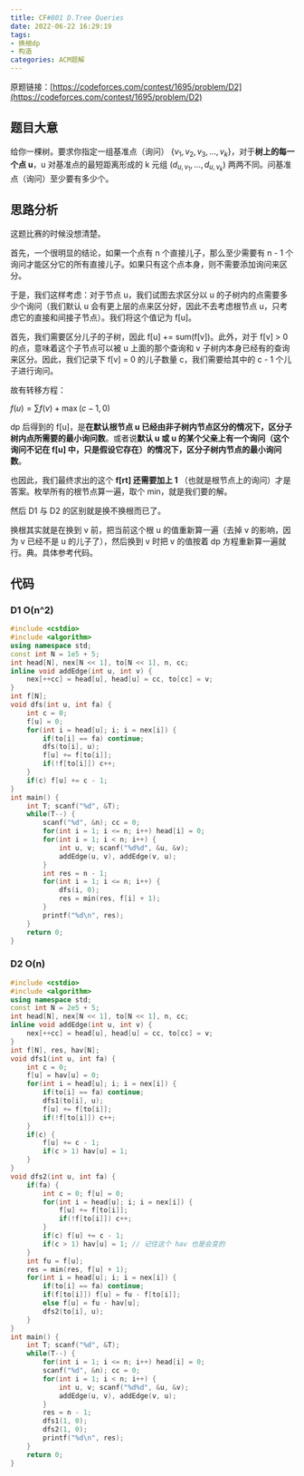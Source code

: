 ```yaml
---
title: CF#801 D.Tree Queries
date: 2022-06-22 16:29:19
tags:
- 换根dp
- 构造
categories: ACM题解
---
```


原题链接：[https://codeforces.com/contest/1695/problem/D2](https://codeforces.com/contest/1695/problem/D2)

## 题目大意

给你一棵树。要求你指定一组基准点（询问） $\{v_1, v_2, v_3, ... , v_k\}$，对于**树上的每一个点 u**，u 对基准点的最短距离形成的 k 元组 $(d_{u, v_1}, ..., d_{u, v_k})$ 两两不同。问基准点（询问）至少要有多少个。

## 思路分析

这题比赛的时候没想清楚。

首先，一个很明显的结论，如果一个点有 n 个直接儿子，那么至少需要有 n - 1 个询问才能区分它的所有直接儿子。如果只有这个点本身，则不需要添加询问来区分。

于是，我们这样考虑：对于节点 u，我们试图去求区分以 u 的子树内的点需要多少个询问（我们默认 u 会有更上层的点来区分好，因此不去考虑根节点 u，只考虑它的直接和间接子节点）。我们将这个值记为 f[u]。

首先，我们需要区分儿子的子树，因此 f[u] += sum(f[v])。此外，对于 f[v] > 0 的点，意味着这个子节点可以被 u 上面的那个查询和 v 子树内本身已经有的查询来区分。因此，我们记录下 f[v] = 0 的儿子数量 c，我们需要给其中的 c - 1 个儿子进行询问。

故有转移方程：

$f(u) = \sum f(v) + \max (c - 1, 0)$

dp 后得到的 f[u]，是**在默认根节点 u 已经由非子树内节点区分的情况下，区分子树内点所需要的最小询问数**。或者说**默认 u 或 u 的某个父亲上有一个询问（这个询问不记在 f[u] 中，只是假设它存在）的情况下，区分子树内节点的最小询问数**。

也因此，我们最终求出的这个 **f[rt] 还需要加上 1** （也就是根节点上的询问）才是答案。枚举所有的根节点算一遍，取个 min，就是我们要的解。

然后 D1 与 D2 的区别就是换不换根而已了。

换根其实就是在换到 v 前，把当前这个根 u 的值重新算一遍（去掉 v 的影响，因为 v 已经不是 u 的儿子了），然后换到 v 时把 v 的值按着 dp 方程重新算一遍就行。典。具体参考代码。

## 代码

### D1 O(n^2)

```c++
#include <cstdio>
#include <algorithm>
using namespace std;
const int N = 1e5 + 5;
int head[N], nex[N << 1], to[N << 1], n, cc;
inline void addEdge(int u, int v) {
    nex[++cc] = head[u], head[u] = cc, to[cc] = v;
}
int f[N];
void dfs(int u, int fa) {
    int c = 0;
    f[u] = 0;
    for(int i = head[u]; i; i = nex[i]) {
        if(to[i] == fa) continue;
        dfs(to[i], u);
        f[u] += f[to[i]];
        if(!f[to[i]]) c++;
    }
    if(c) f[u] += c - 1;
}
int main() {
    int T; scanf("%d", &T);
    while(T--) {
        scanf("%d", &n); cc = 0;
        for(int i = 1; i <= n; i++) head[i] = 0;
        for(int i = 1; i < n; i++) {
            int u, v; scanf("%d%d", &u, &v);
            addEdge(u, v), addEdge(v, u);
        }
        int res = n - 1;
        for(int i = 1; i <= n; i++) {
            dfs(i, 0);
            res = min(res, f[i] + 1);
        }
        printf("%d\n", res);
    }
    return 0;
}
```

### D2 O(n)

```c++
#include <cstdio>
#include <algorithm>
using namespace std;
const int N = 2e5 + 5;
int head[N], nex[N << 1], to[N << 1], n, cc;
inline void addEdge(int u, int v) {
    nex[++cc] = head[u], head[u] = cc, to[cc] = v;
}
int f[N], res, hav[N];
void dfs1(int u, int fa) {
    int c = 0;
    f[u] = hav[u] = 0;
    for(int i = head[u]; i; i = nex[i]) {
        if(to[i] == fa) continue;
        dfs1(to[i], u);
        f[u] += f[to[i]];
        if(!f[to[i]]) c++;
    }
    if(c) {
        f[u] += c - 1;
        if(c > 1) hav[u] = 1;
    }
}
void dfs2(int u, int fa) {
    if(fa) {
        int c = 0; f[u] = 0;
        for(int i = head[u]; i; i = nex[i]) {
            f[u] += f[to[i]];
            if(!f[to[i]]) c++;
        }
        if(c) f[u] += c - 1;
        if(c > 1) hav[u] = 1; // 记住这个 hav 也是会变的
    }
    int fu = f[u];
    res = min(res, f[u] + 1);
    for(int i = head[u]; i; i = nex[i]) {
        if(to[i] == fa) continue;
        if(f[to[i]]) f[u] = fu - f[to[i]];
        else f[u] = fu - hav[u];
        dfs2(to[i], u);
    }
}
int main() {
    int T; scanf("%d", &T);
    while(T--) {
        for(int i = 1; i <= n; i++) head[i] = 0;
        scanf("%d", &n); cc = 0;
        for(int i = 1; i < n; i++) {
            int u, v; scanf("%d%d", &u, &v);
            addEdge(u, v), addEdge(v, u);
        }
        res = n - 1;
        dfs1(1, 0);
        dfs2(1, 0);
        printf("%d\n", res);
    }
    return 0;
}
```